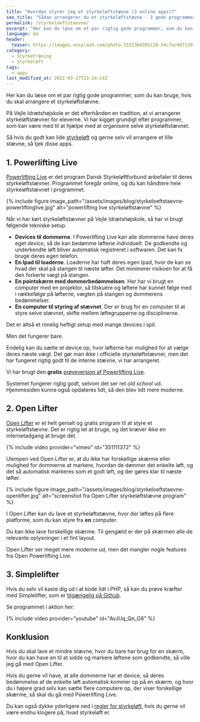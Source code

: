```yaml
---
title: "Hvordan styrer jeg et styrkeløftstævne (3 online apps)?"
seo_title: "Sådan arrangerer du et styrkeløftstævne - 3 gode programmer"
permalink: /styrkeloeftstaevne/
excerpt: "Her kan du læse om et par rigtig gode programmer, som du kan bruge, hvis du skal arrangere et styrkeløftstævne."
language: da
header:
  teaser: https://images.unsplash.com/photo-1532384305128-54c7ac0d7139?ixlib=rb-1.2.1&ixid=MnwxMjA3fDB8MHxwaG90by1wYWdlfHx8fGVufDB8fHx8&auto=format&fit=crop&h=300&w=400&q=10
category:
  - Styrketræning
  - Styrkeløft
tags:
  - apps
last_modified_at: 2022-03-17T23:14:14Z
---
```


Her kan du læse om et par rigtig gode programmer, som du kan bruge, hvis du skal arrangere et styrkeløftstævne.

På Vejle Idrætshøjskole er det efterhånden en tradition, at vi arrangerer styrkeløftstævner for eleverne. Vi har kigget grundigt efter programmer, som kan være med til at hjælpe med at organisere selve styrkeløftstævnet.

Så hvis du godt kan lide [styrkeløft](/styrkeloeft/) og gerne selv vil arrangere et lille stævne, så tjek disse apps.

## 1. Powerlifting Live

[Powerlifting Live](https://www.powerliftinglive.com/) er det program Dansk Styrkeløftforbund anbefaler til deres styrkeløftstævner. Programmet foregår online, og du kan håndtere hele styrkeløftstævnet i programmet.

{% include figure image_path="/assets/images/blog/styrkeloeftstaevne-powerliftinglive.jpg" alt="powerlifting live styrkeløftstævne" %}

Når vi har kørt styrkeløftstævner på Vejle Idrætshøjskole, så har vi brugt følgende tekniske setup.

- **Devices til dommerne**. I Powerlifting Live kan alle dommerne have deres eget _device_, så de kan bedømme løftene individuelt. De godkendte og underkendte løft bliver automatisk registreret i softwaren. Det kan fx bruge deres egen telefon.
- **En Ipad til loaderne**. Loaderne har haft deres egen Ipad, hvor de kan se hvad der skal på stangen til næste løfter. Det minimerer risikoen for at få den forkerte vægt på stangen.
- **En pointskærm med dommerbedømmelsen**. Her har vi brugt en computer med en projektor, så tilskuere og løftere har kunnet følge med i rækkefølge på løfterne, vægten på stangen og dommerens bedømmelser.
- **En computer til styring af stævnet**. Der er brug for en computer til at styre selve stævnet, skifte mellem løftegrupperne og disciplinerne.

Det er altså et rimelig heftigt setup med mange devices i spil.

Men det fungerer bare.

Endelig kan du sætte et device op, hvor løfterne har mulighed for at vælge deres næste vægt. Det gør man ikke i officielle styrkeløftstævner, men det har fungeret rigtig godt til de interne stævne, vi har arrangeret.

Vi har brugt den **gratis** [prøveversion af Powerlifting Live](https://trial.powerliftinglive.com).

Systemet fungerer rigtig godt, selvom det ser ret _old school_ ud. Hjemmesiden kunne også opdateres lidt, så den blev lidt mere moderne.

## 2. Open Lifter

[Open Lifter](https://www.openlifter.com/en/) er et helt genialt og gratis program til at styre et styrkeløftstævne. Det er rigtig let at bruge, og det kræver ikke en internetadgang at bruge det.

{% include video provider="vimeo" id="351111372" %}

Ulempen ved Open Lifter er, at du ikke har forskellige skærme eller mulighed for dommerne at markere, hvordan de dømmer det enkelte løft, og det så automatisk markeres som et godt løft, og der gøres klar til næste løfter.

{% include figure image_path="/assets/images/blog/styrkeloeftstaevne-openlifter.jpg" alt="screenshot fra Open Lifter styrkeløftstævne program" %}

I Open Lifter kan du lave et styrkeløftstævne, hvor der løftes på flere platforme, som du kan styre fra **en** computer.

Du kan ikke lave forskellige skærme. Til gengæld er der på skærmen alle de relevante oplysninger i et fint layout.

Open Lifter ser meget mere moderne ud, men det mangler nogle features fra Open Powerlifting Live.

## 3. Simplelifter

Hvis du selv vil kaste dig ud i at kode lidt i PHP, så kan du prøve kræfter med Simplelifter, som er [tilgængelig på Github](https://github.com/meethed/simpleLifter).

Se programmet i aktion her:

{% include video provider="youtube" id="AvJUq_Qn_G8" %}

## Konklusion

Hvis du skal lave et mindre stævne, hvor du bare har brug for en skærm, hvor du kan have en til at sidde og markere løftene som godkendte, så ville jeg gå med Open Lifter.

Hvis du gerne vil have, at alle dommerne har et device, så deres bedømmelse af de enkelte løft automatisk kommer op på en skærm, og hvor du i højere grad selv kan sætte flere computere op, der viser forskellige skærme, så skal du gå med Powerlifting Live.

Du kan også dykke yderligere ned i [regler for styrkeløft](/powerlifting-rules/), hvis du gerne vil være endnu klogere på, hvad styrkeløft er.